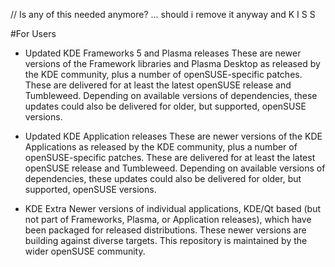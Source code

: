// Is any of this needed anymore? ... should i remove it anyway and K I S S 

#For Users

- Updated KDE Frameworks 5 and Plasma releases
    These are newer versions of the Framework libraries and Plasma Desktop as released by the KDE community, plus a number of openSUSE-specific patches. These are delivered for at least the latest openSUSE release and Tumbleweed. Depending on available versions of dependencies, these updates could also be delivered for older, but supported, openSUSE versions.

- Updated KDE Application releases
	These are newer versions of the KDE Applications as released by the KDE community, plus a number of openSUSE-specific patches. These are delivered for at least the latest openSUSE release and Tumbleweed. Depending on available versions of dependencies, these updates could also be delivered for older, but supported, openSUSE versions. 

- KDE Extra
	Newer versions of individual applications, KDE/Qt based (but not part of Frameworks, Plasma, or Application releases), which have been packaged for released distributions. These newer versions are building against diverse targets. This repository is maintained by the wider openSUSE community.
